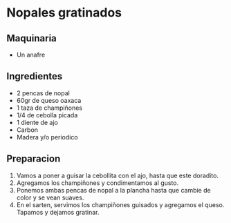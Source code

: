 # Nopales gratinados

## Maquinaria
* Un anafre

## Ingredientes
* 2 pencas de nopal
* 60gr de queso oaxaca
* 1 taza de champiñones
* 1/4 de cebolla picada
* 1 diente de ajo
* Carbon
* Madera y/o periodico

## Preparacion

1. Vamos a poner a guisar la cebollita con el ajo, hasta que este doradito.
2. Agregamos los champiñones y condimentamos al gusto.
3. Ponemos ambas pencas de nopal a la plancha hasta que cambie de color y se vean suaves.
4. En el sarten, servimos los champiñones guisados y agregamos el queso. Tapamos y dejamos gratinar.